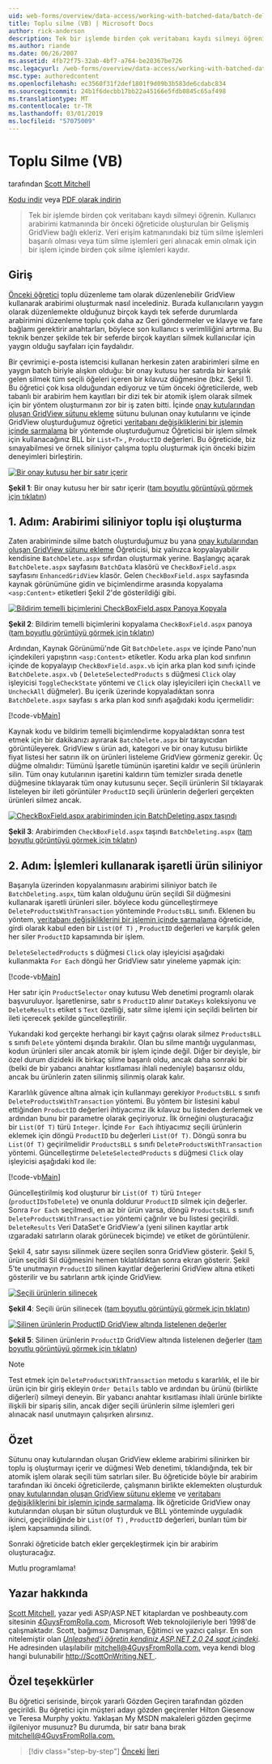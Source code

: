 ```yaml
---
uid: web-forms/overview/data-access/working-with-batched-data/batch-deleting-vb
title: Toplu silme (VB) | Microsoft Docs
author: rick-anderson
description: Tek bir işlemde birden çok veritabanı kaydı silmeyi öğrenin. Kullanıcı arabirimi katmanda daha önceki bir tut oluşturulmuş bir geliştirilmiş GridView ekleriz...
ms.author: riande
ms.date: 06/26/2007
ms.assetid: 4fb72f75-32ab-4bf7-a764-be20367be726
msc.legacyurl: /web-forms/overview/data-access/working-with-batched-data/batch-deleting-vb
msc.type: authoredcontent
ms.openlocfilehash: ec3560f31f2def1801f9d09b3b583de6cdabc834
ms.sourcegitcommit: 24b1f6decbb17bb22a45166e5fdb0845c65af498
ms.translationtype: MT
ms.contentlocale: tr-TR
ms.lasthandoff: 03/01/2019
ms.locfileid: "57075009"
---
```

<a name="batch-deleting-vb"></a>Toplu Silme (VB)
====================
tarafından [Scott Mitchell](https://twitter.com/ScottOnWriting)

[Kodu indir](http://download.microsoft.com/download/3/9/f/39f92b37-e92e-4ab3-909e-b4ef23d01aa3/ASPNET_Data_Tutorial_65_VB.zip) veya [PDF olarak indirin](batch-deleting-vb/_static/datatutorial65vb1.pdf)

> Tek bir işlemde birden çok veritabanı kaydı silmeyi öğrenin. Kullanıcı arabirimi katmanında bir önceki öğreticide oluşturulan bir Gelişmiş GridView bağlı ekleriz. Veri erişim katmanındaki biz tüm silme işlemleri başarılı olması veya tüm silme işlemleri geri alınacak emin olmak için bir işlem içinde birden çok silme işlemleri kaydır.


## <a name="introduction"></a>Giriş

[Önceki öğretici](batch-updating-vb.md) toplu düzenleme tam olarak düzenlenebilir GridView kullanarak arabirimi oluşturmak nasıl incelediniz. Burada kullanıcıların yaygın olarak düzenlemekte olduğunuz birçok kaydı tek seferde durumlarda arabirimini düzenleme toplu çok daha az Geri göndermeler ve klavye ve fare bağlamı gerektirir anahtarları, böylece son kullanıcı s verimliliğini artırma. Bu teknik benzer şekilde tek bir seferde birçok kayıtları silmek kullanıcılar için yaygın olduğu sayfaları için faydalıdır.

Bir çevrimiçi e-posta istemcisi kullanan herkesin zaten arabirimleri silme en yaygın batch biriyle alışkın olduğu: bir onay kutusu her satırda bir karşılık gelen silmek tüm seçili öğeleri içeren bir kılavuz düğmesine (bkz. Şekil 1). Bu öğretici çok kısa olduğundan ediyoruz ve tüm önceki öğreticilerde, web tabanlı bir arabirim hem kayıtları bir dizi tek bir atomik işlem olarak silmek için bir yöntem oluşturmanın zor bir iş zaten bitti. İçinde [onay kutularından oluşan GridView sütunu ekleme](../enhancing-the-gridview/adding-a-gridview-column-of-checkboxes-vb.md) sütunu bulunan onay kutularını ve içinde GridView oluşturduğumuz öğretici [veritabanı değişikliklerini bir işlemin içinde sarmalama](wrapping-database-modifications-within-a-transaction-vb.md) bir yöntemde oluşturduğumuz Öğreticisi bir işlem silmek için kullanacağınız BLL bir `List<T>` , `ProductID` değerleri. Bu öğreticide, biz sınayabilmesi ve örnek siliniyor çalışma toplu oluşturmak için önceki bizim deneyimleri birleştirin.


[![Bir onay kutusu her bir satır içerir](batch-deleting-vb/_static/image1.gif)](batch-deleting-vb/_static/image1.png)

**Şekil 1**: Bir onay kutusu her bir satır içerir ([tam boyutlu görüntüyü görmek için tıklatın](batch-deleting-vb/_static/image2.png))


## <a name="step-1-creating-the-batch-deleting-interface"></a>1. Adım: Arabirimi siliniyor toplu işi oluşturma

Zaten arabiriminde silme batch oluşturduğumuz bu yana [onay kutularından oluşan GridView sütunu ekleme](../enhancing-the-gridview/adding-a-gridview-column-of-checkboxes-vb.md) Öğreticisi, biz yalnızca kopyalayabilir kendisine `BatchDelete.aspx` sıfırdan oluşturmak yerine. Başlangıç açarak `BatchDelete.aspx` sayfasını `BatchData` klasörü ve `CheckBoxField.aspx` sayfasını `EnhancedGridView` klasör. Gelen `CheckBoxField.aspx` sayfasında kaynak görünümüne gidin ve biçimlendirme arasında kopyalama `<asp:Content>` etiketleri Şekil 2'de gösterildiği gibi.


[![Bildirim temelli biçimlerini CheckBoxField.aspx Panoya Kopyala](batch-deleting-vb/_static/image2.gif)](batch-deleting-vb/_static/image3.png)

**Şekil 2**: Bildirim temelli biçimlerini kopyalama `CheckBoxField.aspx` panoya ([tam boyutlu görüntüyü görmek için tıklatın](batch-deleting-vb/_static/image4.png))


Ardından, Kaynak Görünümü'nde Git `BatchDelete.aspx` ve içinde Pano'nun içindekileri yapıştırın `<asp:Content>` etiketler. Kodu arka plan kod sınıfının içinde de kopyalayıp `CheckBoxField.aspx.vb` için arka plan kod sınıfı içinde `BatchDelete.aspx.vb` ( `DeleteSelectedProducts` s düğmesi `Click` olay işleyicisi `ToggleCheckState` yöntemi ve `Click` olay işleyicileri için `CheckAll` ve `UncheckAll` düğmeler). Bu içerik üzerinde kopyaladıktan sonra `BatchDelete.aspx` sayfası s arka plan kod sınıfı aşağıdaki kodu içermelidir:


[!code-vb[Main](batch-deleting-vb/samples/sample1.vb)]

Kaynak kodu ve bildirim temelli biçimlendirme kopyaladıktan sonra test etmek için bir dakikanızı ayırarak `BatchDelete.aspx` bir tarayıcıdan görüntüleyerek. GridView s ürün adı, kategori ve bir onay kutusu birlikte fiyat listesi her satırın ilk on ürünleri listeleme GridView görmeniz gerekir. Üç düğme olmalıdır: Tümünü İşaretle tümünün işaretini kaldır ve seçili ürünlerin silin. Tüm onay kutularının işaretini kaldırın tüm temizler sırada denetle düğmesine tıklayarak tüm onay kutusunu seçer. Seçili ürünlerin Sil tıklayarak listeleyen bir ileti görüntüler `ProductID` seçili ürünlerin değerleri gerçekten ürünleri silmez ancak.


[![CheckBoxField.aspx arabiriminden için BatchDeleting.aspx taşındı](batch-deleting-vb/_static/image3.gif)](batch-deleting-vb/_static/image5.png)

**Şekil 3**: Arabirimden `CheckBoxField.aspx` taşındı `BatchDeleting.aspx` ([tam boyutlu görüntüyü görmek için tıklatın](batch-deleting-vb/_static/image6.png))


## <a name="step-2-deleting-the-checked-products-using-transactions"></a>2. Adım: İşlemleri kullanarak işaretli ürün siliniyor

Başarıyla üzerinden kopyalanmasını arabirimi siliniyor batch ile `BatchDeleting.aspx`, tüm kalan olduğunu ürün seçildi Sil düğmesini kullanarak işaretli ürünleri siler. böylece kodu güncelleştirmeye `DeleteProductsWithTransaction` yönteminde `ProductsBLL` sınıfı. Eklenen bu yöntem, [veritabanı değişikliklerini bir işlemin içinde sarmalama](wrapping-database-modifications-within-a-transaction-vb.md) öğreticide, girdi olarak kabul eden bir `List(Of T)` , `ProductID` değerleri ve karşılık gelen her siler `ProductID` kapsamında bir işlem.

`DeleteSelectedProducts` s düğmesi `Click` olay işleyicisi aşağıdaki kullanmakta `For Each` döngü her GridView satır yineleme yapmak için:


[!code-vb[Main](batch-deleting-vb/samples/sample2.vb)]

Her satır için `ProductSelector` onay kutusu Web denetimi programlı olarak başvuruluyor. İşaretlenirse, satır s `ProductID` alınır `DataKeys` koleksiyonu ve `DeleteResults` etiket s `Text` özelliği, satır silme işlemi için seçildi belirten bir ileti içerecek şekilde güncelleştirilir.

Yukarıdaki kod gerçekte herhangi bir kayıt çağrısı olarak silmez `ProductsBLL` s sınıfı `Delete` yöntemi dışında bırakılır. Olan bu silme mantığı uygulanması, kodun ürünleri siler ancak atomik bir işlem içinde değil. Diğer bir deyişle, bir özel durum dizideki ilk birkaç silme başarılı oldu, ancak daha sonraki bir (belki de bir yabancı anahtar kısıtlaması ihlali nedeniyle) başarısız oldu, ancak bu ürünlerin zaten silinmiş silinmiş olarak kalır.

Kararlılık güvence altına almak için kullanmayı gerekiyor `ProductsBLL` s sınıfı `DeleteProductsWithTransaction` yöntemi. Bu yöntem bir listesini kabul ettiğinden `ProductID` değerleri ihtiyacımız ilk kılavuz bu listeden derlemek ve ardından bunu bir parametre olarak geçiriyoruz. İlk örneğini oluşturacağız bir `List(Of T)` türü `Integer`. İçinde `For Each` ihtiyacımız seçili ürünlerin eklemek için döngü `ProductID` bu değerleri `List(Of T)`. Döngü sonra bu `List(Of T)` geçirilmelidir `ProductsBLL` s sınıfı `DeleteProductsWithTransaction` yöntemi. Güncelleştirme `DeleteSelectedProducts` s düğmesi `Click` olay işleyicisi aşağıdaki kod ile:


[!code-vb[Main](batch-deleting-vb/samples/sample3.vb)]

Güncelleştirilmiş kod oluşturur bir `List(Of T)` türü `Integer` (`productIDsToDelete`) ve onunla doldurur `ProductID` silmek için değerler. Sonra `For Each` seçilmedi, en az bir ürün varsa, döngü `ProductsBLL` s sınıfı `DeleteProductsWithTransaction` yöntemi çağrılır ve bu listesi geçirildi. `DeleteResults` Veri DataSet'e GridView'a (yeni silinen kayıtlar artık ızgaradaki satırların olarak görünecek biçimde) ve etiket de görüntülenir.

Şekil 4, satır sayısı silinmek üzere seçilen sonra GridView gösterir. Şekil 5, ürün seçildi Sil düğmesini hemen tıklatıldıktan sonra ekran gösterir. Şekil 5'te unutmayın `ProductID` silinen kayıtlar değerlerini GridView altına etiketi gösterilir ve bu satırların artık içinde GridView.


[![Seçili ürünlerin silinecek](batch-deleting-vb/_static/image4.gif)](batch-deleting-vb/_static/image7.png)

**Şekil 4**: Seçili ürün silinecek ([tam boyutlu görüntüyü görmek için tıklatın](batch-deleting-vb/_static/image8.png))


[![Silinen ürünlerin ProductID GridView altında listelenen değerler](batch-deleting-vb/_static/image5.gif)](batch-deleting-vb/_static/image9.png)

**Şekil 5**: Silinen ürünlerin `ProductID` GridView altında listelenen değerler ([tam boyutlu görüntüyü görmek için tıklatın](batch-deleting-vb/_static/image10.png))


> [!NOTE]
> Test etmek için `DeleteProductsWithTransaction` metodu s kararlılık, el ile bir ürün için bir giriş ekleyin `Order Details` tablo ve ardından bu ürünü (birlikte diğerleri) silmeyi deneyin. Bir yabancı anahtar kısıtlaması ihlali ürünle birlikte ilişkili bir sipariş silin, ancak diğer seçili ürünlerin silme işlemleri geri alınacak nasıl unutmayın çalışırken alırsınız.


## <a name="summary"></a>Özet

Sütunu onay kutularından oluşan GridView ekleme arabirimi silinirken bir toplu iş oluşturmayı içerir ve düğmesi Web denetimi, tıklandığında, tek bir atomik işlem olarak seçili tüm satırları siler. Bu öğreticide böyle bir arabirim tarafından iki önceki öğreticilerde, çalışmanın birlikte eklemekten oluşturduk [onay kutularından oluşan GridView sütunu ekleme](../enhancing-the-gridview/adding-a-gridview-column-of-checkboxes-vb.md) ve [veritabanı değişikliklerini bir işlemin içinde sarmalama](wrapping-database-modifications-within-a-transaction-vb.md). İlk öğreticide GridView onay kutularından oluşan bir sütun oluşturduk ve BLL yönteminde uyguladık ikinci, geçirildiğinde bir `List(Of T)` , `ProductID` değerleri, bunları tüm bir işlem kapsamında silindi.

Sonraki öğreticide batch ekler gerçekleştirmek için bir arabirim oluşturacağız.

Mutlu programlama!

## <a name="about-the-author"></a>Yazar hakkında

[Scott Mitchell](http://www.4guysfromrolla.com/ScottMitchell.shtml), yazar yedi ASP/ASP.NET kitaplardan ve poshbeauty.com sitesinin [4GuysFromRolla.com](http://www.4guysfromrolla.com), Microsoft Web teknolojileriyle beri 1998'de çalışmaktadır. Scott, bağımsız Danışman, Eğitimci ve yazıcı çalışır. En son nitelemiştir olan [ *Unleashed'i öğretin kendiniz ASP.NET 2.0 24 saat içindeki*](https://www.amazon.com/exec/obidos/ASIN/0672327384/4guysfromrollaco). He adresinden ulaşılabilir [ mitchell@4GuysFromRolla.com.](mailto:mitchell@4GuysFromRolla.com) veya kendi blog hangi bulunabilir [ http://ScottOnWriting.NET ](http://ScottOnWriting.NET).

## <a name="special-thanks-to"></a>Özel teşekkürler

Bu öğretici serisinde, birçok yararlı Gözden Geçiren tarafından gözden geçirildi. Bu öğretici için müşteri adayı gözden geçirenler Hilton Giesenow ve Teresa Murphy yoktu. Yaklaşan My MSDN makaleleri gözden geçirme ilgileniyor musunuz? Bu durumda, bir satır bana bırak [ mitchell@4GuysFromRolla.com.](mailto:mitchell@4GuysFromRolla.com)

> [!div class="step-by-step"]
> [Önceki](batch-updating-vb.md)
> [İleri](batch-inserting-vb.md)
